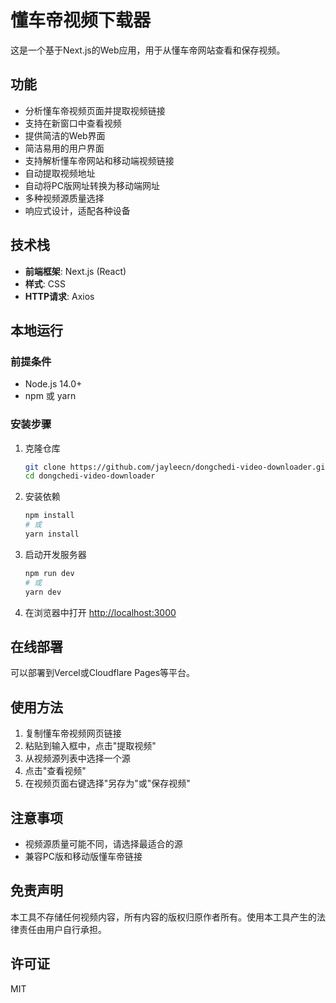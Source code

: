 # 懂车帝视频下载器

这是一个基于Next.js的Web应用，用于从懂车帝网站查看和保存视频。

## 功能

- 分析懂车帝视频页面并提取视频链接
- 支持在新窗口中查看视频
- 提供简洁的Web界面
- 简洁易用的用户界面
- 支持解析懂车帝网站和移动端视频链接
- 自动提取视频地址
- 自动将PC版网址转换为移动端网址
- 多种视频源质量选择
- 响应式设计，适配各种设备

## 技术栈

- **前端框架**: Next.js (React)
- **样式**: CSS
- **HTTP请求**: Axios

## 本地运行

### 前提条件

- Node.js 14.0+ 
- npm 或 yarn

### 安装步骤

1. 克隆仓库
   ```bash
   git clone https://github.com/jayleecn/dongchedi-video-downloader.git
   cd dongchedi-video-downloader
   ```

2. 安装依赖
   ```bash
   npm install
   # 或
   yarn install
   ```

3. 启动开发服务器
   ```bash
   npm run dev
   # 或
   yarn dev
   ```

4. 在浏览器中打开 [http://localhost:3000](http://localhost:3000)

## 在线部署

可以部署到Vercel或Cloudflare Pages等平台。

## 使用方法

1. 复制懂车帝视频网页链接
2. 粘贴到输入框中，点击"提取视频"
3. 从视频源列表中选择一个源
4. 点击"查看视频"
5. 在视频页面右键选择"另存为"或"保存视频"

## 注意事项

- 视频源质量可能不同，请选择最适合的源
- 兼容PC版和移动版懂车帝链接

## 免责声明

本工具不存储任何视频内容，所有内容的版权归原作者所有。使用本工具产生的法律责任由用户自行承担。

## 许可证

MIT
